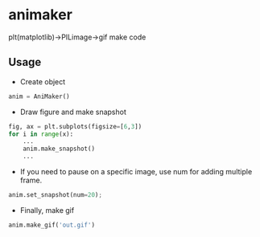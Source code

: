 # animaker
plt(matplotlib)->PILimage->gif 
make code

## Usage
- Create object
```python
anim = AniMaker()
```
- Draw figure and make snapshot
```python
fig, ax = plt.subplots(figsize=[6,3])
for i in range(x):
    ...
    anim.make_snapshot()
    ...
```

- If you need to pause on a specific image, use num for adding multiple frame.
```python
anim.set_snapshot(num=20);
```

- Finally, make gif
```python
anim.make_gif('out.gif')
```
